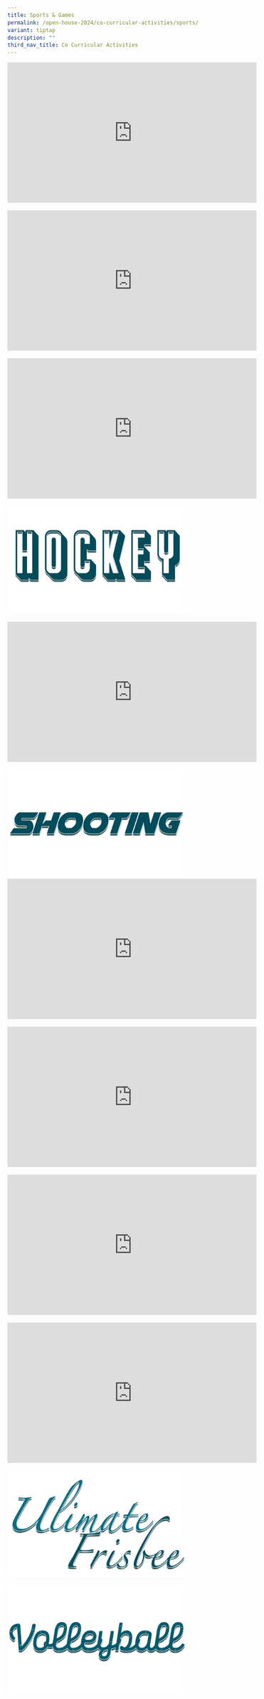 ```yaml
---
title: Sports & Games
permalink: /open-house-2024/co-curricular-activities/sports/
variant: tiptap
description: ""
third_nav_title: Co Curricular Activities
---
```

<p></p><div class="iframe-wrapper"><iframe height="315" width="560" allowfullscreen="true" frameborder="0" src="https://www.youtube.com/embed/cH6xqcNxhVw?si=fWxC_S0lLDj4rAKB"></iframe></div><p></p><div class="iframe-wrapper"><iframe height="315" width="560" allowfullscreen="true" frameborder="0" src="https://www.youtube.com/embed/iWVU7x2l3Cc?si=1srG8hovbPkpnvhP"></iframe></div><p></p><div class="iframe-wrapper"><iframe height="315" width="560" allowfullscreen="true" frameborder="0" src="https://www.youtube.com/embed/RjKfkI2gI2I?si=pah5aqIOdjUH8Bx1"></iframe></div><p></p><a class="isomer-image-wrapper" href="https://www.youtube.com/watch?v=zGy1dUNgBLk"><img style="width: 80%;" height="auto" width="100%" alt="" src="/images/Sports_Hockey.png"></a><p></p><div class="iframe-wrapper"><iframe height="315" width="560" allowfullscreen="true" frameborder="0" src="https://www.youtube.com/embed/ytyVOG2LANg?si=abDgPaTE8moRZFgc"></iframe></div><p></p><a class="isomer-image-wrapper" href="https://www.youtube.com/watch?v=dkGNhx5ZGhs"><img style="width: 80%;" height="auto" width="100%" alt="" src="/images/Sports_Shooting.png"></a><div class="iframe-wrapper"><iframe height="315" width="560" allowfullscreen="true" frameborder="0" src="https://www.youtube.com/embed/yDRAVCaElDQ?si=wNB6CzqJS-hojUX-"></iframe></div><p></p><div class="iframe-wrapper"><iframe height="315" width="560" allowfullscreen="true" frameborder="0" src="https://www.youtube.com/embed/9acCLzsYVLw?si=EJm6plf8g9wjiGVa"></iframe></div><p></p><div class="iframe-wrapper"><iframe height="315" width="560" allowfullscreen="true" frameborder="0" src="https://www.youtube.com/embed/kwEzJ-ZUhzY?si=haYeWAxIH_1U4uMq"></iframe></div><p></p><div class="iframe-wrapper"><iframe height="315" width="560" allowfullscreen="true" frameborder="0" src="https://www.youtube.com/embed/jxEQIChWpQw?si=A5rDslsgzc8BrB-W"></iframe></div><p></p><a class="isomer-image-wrapper" href="https://www.youtube.com/watch?v=018K7RBDhLY"><img style="width: 80%;" height="auto" width="100%" alt="" src="/images/Sports_Ultimate_Frisbee.png"></a><p></p><p></p><a class="isomer-image-wrapper" href="https://www.youtube.com/watch?v=Lbyw2rb3mmg"><img style="width: 80%;" height="auto" width="100%" alt="" src="/images/Sports_Volleyball.png"></a><p></p>